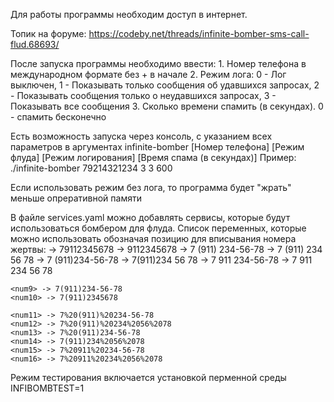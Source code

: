 Для работы программы необходим доступ в интернет.

Топик на форуме: https://codeby.net/threads/infinite-bomber-sms-call-flud.68693/

После запуска программы необходимо ввести:
	1. Номер телефона в международном формате без + в начале
	2. Режим лога: 0 - Лог выключен, 1 - Показывать только сообщения об удавшихся запросах, 2 - Показывать сообщения только о неудавшихся запросах, 3 - Показывать все сообщения
	3. Сколько времени спамить (в секундах). 0 - спамить бесконечно

Есть возможность запуска через консоль, с указанием всех параметров в аргументах
infinite-bomber [Номер телефона] [Режим флуда] [Режим логирования] [Время спама (в секундах)]
Пример: ./infinite-bomber 79214321234 3 3 600

Если использовать режим без лога, то программа будет "жрать" меньше опреративной памяти

В файле services.yaml можно добавлять сервисы, которые будут использоваться бомбером для флуда.
Список переменных, которые можно использовать обозначая позицию для вписывания номера жертвы:
	<num> -> 79112345678
	<num2> -> 9112345678
	<num3> -> 7 (911) 234-56-78
	<num4> -> 7 (911) 234 56 78
	<num5> -> 7 (911)234-56-78
	<num6> -> 7(911)234 56 78
	<num7> -> 7 911 234-56-78
	<num8> -> 7 911 234 56 78

	<num9> -> 7(911)234-56-78
	<num10> -> 7(911)2345678

	<num11> -> 7%20(911)%20234-56-78
	<num12> -> 7%20(911)%20234%2056%2078
	<num13> -> 7%20(911)234-56-78
	<num14> -> 7(911)234%2056%2078
	<num15> -> 7%20911%20234-56-78
	<num16> -> 7%20911%20234%2056%2078

Режим тестирования включается установкой перменной среды INFIBOMBTEST=1
